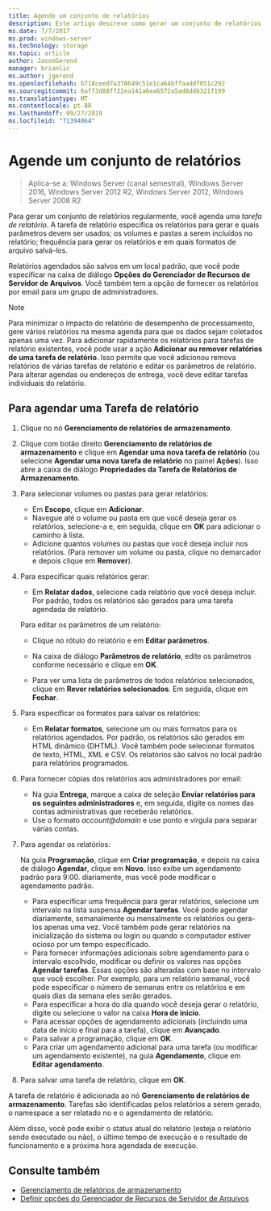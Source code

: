 ```yaml
---
title: Agende um conjunto de relatórios
description: Este artigo descreve como gerar um conjunto de relatórios em uma programação regular
ms.date: 7/7/2017
ms.prod: windows-server
ms.technology: storage
ms.topic: article
author: JasonGerend
manager: brianlic
ms.author: jgerend
ms.openlocfilehash: b718ceed7a378649c51e1ca64bffaaddf051c292
ms.sourcegitcommit: 6aff3d88ff22ea141a6ea6572a5ad8dd6321f199
ms.translationtype: MT
ms.contentlocale: pt-BR
ms.lasthandoff: 09/27/2019
ms.locfileid: "71394064"
---
```

# <a name="schedule-a-set-of-reports"></a>Agende um conjunto de relatórios

> Aplica-se a: Windows Server (canal semestral), Windows Server 2016, Windows Server 2012 R2, Windows Server 2012, Windows Server 2008 R2

Para gerar um conjunto de relatórios regularmente, você agenda uma *tarefa de relatório*. A tarefa de relatório especifica os relatórios para gerar e quais parâmetros devem ser usados; os volumes e pastas a serem incluídos no relatório; frequência para gerar os relatórios e em quais formatos de arquivo salvá-los.

Relatórios agendados são salvos em um local padrão, que você pode especificar na caixa de diálogo **Opções do Gerenciador de Recursos de Servidor de Arquivos**. Você também tem a opção de fornecer os relatórios por email para um grupo de administradores.

> [!Note]
> Para minimizar o impacto do relatório de desempenho de processamento, gere vários relatórios na mesma agenda para que os dados sejam coletados apenas uma vez. Para adicionar rapidamente os relatórios para tarefas de relatório existentes, você pode usar a ação **Adicionar ou remover relatórios de uma tarefa de relatório**. Isso permite que você adicionou remova relatórios de várias tarefas de relatório e editar os parâmetros de relatório. Para alterar agendas ou endereços de entrega, você deve editar tarefas individuais do relatório.

## <a name="to-schedule-a-report-task"></a>Para agendar uma Tarefa de relatório

1. Clique no nó **Gerenciamento de relatórios de armazenamento**.

2. Clique com botão direito **Gerenciamento de relatórios de armazenamento** e clique em **Agendar uma nova tarefa de relatório** (ou selecione **Agendar uma nova tarefa de relatório** no painel **Ações**). Isso abre a caixa de diálogo **Propriedades da Tarefa de Relatórios de Armazenamento**.

3. Para selecionar volumes ou pastas para gerar relatórios:

   -   Em **Escopo**, clique em **Adicionar**.
   -   Navegue até o volume ou pasta em que você deseja gerar os relatórios, selecione-a e, em seguida, clique em **OK** para adicionar o caminho à lista.
   -   Adicione quantos volumes ou pastas que você deseja incluir nos relatórios. (Para remover um volume ou pasta, clique no demarcador e depois clique em **Remover**).

4. Para especificar quais relatórios gerar:

   -  Em **Relatar dados**, selecione cada relatório que você deseja incluir. Por padrão, todos os relatórios são gerados para uma tarefa agendada de relatório.

   Para editar os parâmetros de um relatório:

   -   Clique no rótulo do relatório e em **Editar parâmetros**.
   -   Na caixa de diálogo **Parâmetros de relatório**, edite os parâmetros conforme necessário e clique em **OK**.

   -   Para ver uma lista de parâmetros de todos relatórios selecionados, clique em **Rever relatórios selecionados**. Em seguida, clique em **Fechar**.

5. Para especificar os formatos para salvar os relatórios:

   -  Em **Relatar formatos**, selecione um ou mais formatos para os relatórios agendados. Por padrão, os relatórios são gerados em HTML dinâmico (DHTML). Você também pode selecionar formatos de texto, HTML, XML e CSV. Os relatórios são salvos no local padrão para relatórios programados.

6. Para fornecer cópias dos relatórios aos administradores por email:

   - Na guia **Entrega**, marque a caixa de seleção **Enviar relatórios para os seguintes administradores** e, em seguida, digite os nomes das contas administrativas que receberão relatórios. 
   - Use o formato <em>account@domain</em> e use ponto e vírgula para separar várias contas.

7. Para agendar os relatórios:

   Na guia **Programação**, clique em **Criar programação**, e depois na caixa de diálogo **Agendar**, clique em **Novo**. Isso exibe um agendamento padrão para 9:00. diariamente, mas você pode modificar o agendamento padrão.

   -   Para especificar uma frequência para gerar relatórios, selecione um intervalo na lista suspensa **Agendar tarefas**.
       Você pode agendar diariamente, semanalmente ou mensalmente os relatórios ou gera-los apenas uma vez. Você também pode gerar relatórios na inicialização do sistema ou login ou quando o computador estiver ocioso por um tempo especificado.
   -   Para fornecer informações adicionais sobre agendamento para o intervalo escolhido, modificar ou definir os valores nas opções **Agendar tarefas**.
       Essas opções são alteradas com base no intervalo que você escolher. Por exemplo, para um relatório semanal, você pode especificar o número de semanas entre os relatórios e em quais dias da semana eles serão gerados.
   -   Para especificar a hora do dia quando você deseja gerar o relatório, digite ou selecione o valor na caixa **Hora de início**.
   -   Para acessar opções de agendamento adicionais (incluindo uma data de início e final para a tarefa), clique em **Avançado**.
   -   Para salvar a programação, clique em **OK**.
   -  Para criar um agendamento adicional para uma tarefa (ou modificar um agendamento existente), na guia **Agendamento**, clique em **Editar agendamento**.

8. Para salvar uma tarefa de relatório, clique em **OK**.

A tarefa de relatório é adicionada ao nó **Gerenciamento de relatórios de armazenamento**. Tarefas são identificadas pelos relatórios a serem gerado, o namespace a ser relatado no e o agendamento de relatório.

Além disso, você pode exibir o status atual do relatório (esteja o relatório sendo executado ou não), o último tempo de execução e o resultado de funcionamento e a próxima hora agendada de execução.

## <a name="see-also"></a>Consulte também

-   [Gerenciamento de relatórios de armazenamento](storage-reports-management.md)
-   [Definir opções do Gerenciador de Recursos de Servidor de Arquivos](setting-file-server-resource-manager-options.md)


